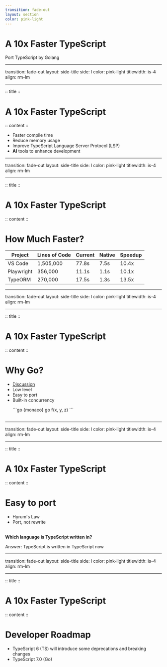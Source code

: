 ```yaml
---
transition: fade-out
layout: section
color: pink-light
---
```


# A 10x Faster TypeScript

Port TypeScript by Golang

---
transition: fade-out
layout: side-title
side: l
color: pink-light
titlewidth: is-4
align: rm-lm

---
:: title ::

# A 10x Faster TypeScript

:: content ::

- Faster compile time
- Reduce memory usage
- Improve TypeScript Language Server Protocol (LSP)
- <strong>AI</strong> tools to enhance development

---
transition: fade-out
layout: side-title
side: l
color: pink-light
titlewidth: is-4
align: rm-lm

---
:: title ::

# A 10x Faster TypeScript

:: content ::

# How Much Faster?

|**Project**|**Lines of Code**|**Current**|**Native**|**Speedup**|
|--------|--------|--------|--------|--------|
|VS Code|1,505,000|77.8s|7.5s|10.4x|
|Playwright|356,000|11.1s|1.1s|10.1x|
|TypeORM|	270,000|17.5s|1.3s|13.5x|

---
transition: fade-out
layout: side-title
side: l
color: pink-light
titlewidth: is-4
align: rm-lm

---
:: title ::

# A 10x Faster TypeScript

:: content ::

# Why Go?

- <a href="https://github.com/microsoft/typescript-go/discussions/411" target="_blank">Discussion</a>
- Low level
- Easy to port
- Built-in concurrency
<div style="padding: 0 24px 16px;">
```go  {monaco}
go f(x, y, z)
```
</div>

---
transition: fade-out
layout: side-title
side: l
color: pink-light
titlewidth: is-4
align: rm-lm

---
:: title ::

# A 10x Faster TypeScript

:: content ::

# Easy to port

- Hyrum's Law
- Port, not rewrite

<v-click>
<br/>
<b>Which language is TypeScript written in?</b>
</v-click>
<v-click>
<p>Answer: TypeScript is written in TypeScript now</p>
</v-click>

---
transition: fade-out
layout: side-title
side: l
color: pink-light
titlewidth: is-4
align: rm-lm

---
:: title ::

# A 10x Faster TypeScript

:: content ::

# Developer Roadmap

- TypeScript 6 (TS) will introduce some deprecations and breaking changes
- TypeScript 7.0 (Go)
